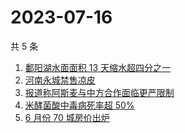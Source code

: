 # 2023-07-16

共 5 条

<!-- BEGIN ZHIHUSEARCH -->
<!-- 最后更新时间 Sun Jul 16 2023 20:23:28 GMT+0800 (China Standard Time) -->
1. [鄱阳湖水面面积 13 天缩水超四分之一](https://www.zhihu.com/search?q=鄱阳湖水面面积%2013%20天缩水超四分之一)
1. [河南永城禁售凉皮](https://www.zhihu.com/search?q=河南永城禁售凉皮)
1. [报道称阿斯麦与中方合作面临更严限制](https://www.zhihu.com/search?q=报道称阿斯麦与中方合作面临更严限制)
1. [米酵菌酸中毒病死率超 50%](https://www.zhihu.com/search?q=米酵菌酸中毒病死率超%2050%)
1. [6 月份 70 城房价出炉](https://www.zhihu.com/search?q=6%20月份%2070%20城房价出炉)
<!-- END ZHIHUSEARCH -->
